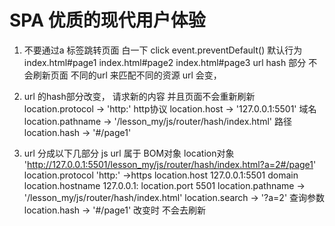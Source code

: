 # SPA  优质的现代用户体验
1. 不要通过a 标签跳转页面  白一下
    click  event.preventDefault() 默认行为
    index.html#page1  index.html#page2  index.html#page3
    url hash  部分   不会刷新页面
    不同的url 来匹配不同的资源
    url 会变， 
2. url 的hash部分改变， 请求新的内容
     并且页面不会重新刷新
     location.protocol -> 'http:'   http协议
     location.host   ->  '127.0.0.1:5501'  域名
     location.pathname  ->  '/lesson_my/js/router/hash/index.html' 路径
     location.hash   -> '#/page1'  

3. url 分成以下几部分
    js  url 属于  BOM对象   location对象 
    'http://127.0.0.1:5501/lesson_my/js/router/hash/index.html?a=2#/page1'
     location.protocol   'http:'   ->https
     location.host    127.0.0.1:5501  domain 
          location.hostname     127.0.0.1:
          location.port       5501
     location.pathname  ->  '/lesson_my/js/router/hash/index.html'
     location.search    ->  '?a=2'     查询参数
     location.hash   -> '#/page1'    改变时   不会去刷新

    